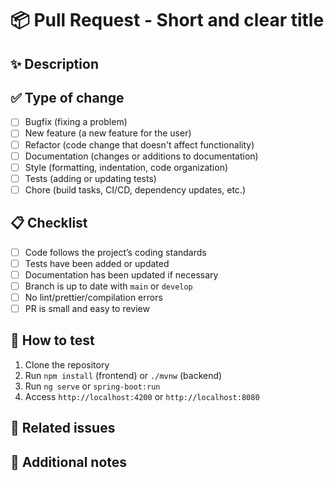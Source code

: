 # 📦 Pull Request - Short and clear title

## ✨ Description

<!-- Clearly and objectively explain what this PR delivers or changes.
Include context, motivation, or the problem being solved. -->

## ✅ Type of change

<!-- Select one of the options below with an "x" -->

- [ ] Bugfix (fixing a problem)
- [ ] New feature (a new feature for the user)
- [ ] Refactor (code change that doesn't affect functionality)
- [ ] Documentation (changes or additions to documentation)
- [ ] Style (formatting, indentation, code organization)
- [ ] Tests (adding or updating tests)
- [ ] Chore (build tasks, CI/CD, dependency updates, etc.)

## 📋 Checklist

<!-- Mark the completed items with an "x" -->

- [ ] Code follows the project’s coding standards
- [ ] Tests have been added or updated
- [ ] Documentation has been updated if necessary
- [ ] Branch is up to date with `main` or `develop`
- [ ] No lint/prettier/compilation errors
- [ ] PR is small and easy to review

## 🧪 How to test

<!-- Clear instructions to run locally and validate what's been done -->

1. Clone the repository
2. Run `npm install` (frontend) or `./mvnw` (backend)
3. Run `ng serve` or `spring-boot:run`
4. Access `http://localhost:4200` or `http://localhost:8080`

## 📎 Related issues

<!-- E.g.: Closes #12 or Related to #34 -->

## 🚧 Additional notes

<!-- Useful info for the reviewer: points of attention, limitations, TODOs, etc. -->

